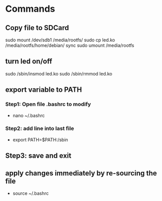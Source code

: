 # Commands

## Copy file to SDCard
sudo mount /dev/sdb1 /media/rootfs/
sudo cp led.ko /media/rootfs/home/debian/
sync
sudo umount /media/rootfs

## turn led on/off 
sudo /sbin/insmod led.ko
sudo /sbin/rmmod led.ko

## export variable to PATH
### Step1: Open file .bashrc to modify
- nano ~/.bashrc
### Step2: add line into last file
- export PATH=$PATH:/sbin
## Step3: save and exit
## apply changes immediately by re-sourcing the file
- source ~/.bashrc

